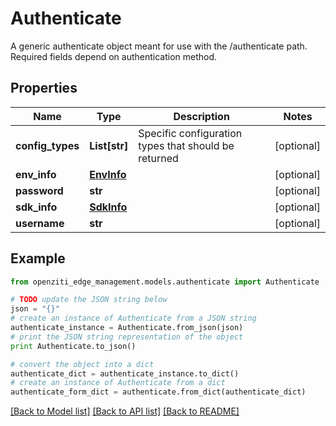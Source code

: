 # Authenticate

A generic authenticate object meant for use with the /authenticate path. Required fields depend on authentication method.

## Properties
Name | Type | Description | Notes
------------ | ------------- | ------------- | -------------
**config_types** | **List[str]** | Specific configuration types that should be returned | [optional] 
**env_info** | [**EnvInfo**](EnvInfo.md) |  | [optional] 
**password** | **str** |  | [optional] 
**sdk_info** | [**SdkInfo**](SdkInfo.md) |  | [optional] 
**username** | **str** |  | [optional] 

## Example

```python
from openziti_edge_management.models.authenticate import Authenticate

# TODO update the JSON string below
json = "{}"
# create an instance of Authenticate from a JSON string
authenticate_instance = Authenticate.from_json(json)
# print the JSON string representation of the object
print Authenticate.to_json()

# convert the object into a dict
authenticate_dict = authenticate_instance.to_dict()
# create an instance of Authenticate from a dict
authenticate_form_dict = authenticate.from_dict(authenticate_dict)
```
[[Back to Model list]](../README.md#documentation-for-models) [[Back to API list]](../README.md#documentation-for-api-endpoints) [[Back to README]](../README.md)


